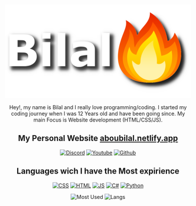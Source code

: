   <img src="https://github.com/MrBilal14/MrBilal14/blob/main/Bilal%20fire.png" alt="">
  
  <p align="center">Hey!, my name is Bilal and I really love programming/coding. I started my coding journey when I was 12 Years old and have been going since. My main Focus is Website       development (HTML/CSS/JS).</p>

   <h2 align="center">My Personal Website <a href="https://aboutbilal.netlify.app">aboubilal.netlify.app</a></h2>

   <p align="center">
       <a href="#"><img src="https://img.shields.io/badge/-Discord-blue?style=for-the-badge&logo=discord" alt="Discord"></a>
       <a href="#"><img src="https://img.shields.io/badge/-Youtube-critical?style=for-the-badge&logo=youtube" alt="Youtube"></a>
       <a href="#"><img src="https://img.shields.io/badge/-Github-lightgrey?style=for-the-badge&logo=github" alt="Github"></a>
    </p>

  <h2 align="center">Languages wich I have the Most expirience</h2>

   <p align="center">
        <a href="#"><img src="https://img.shields.io/badge/-CSS-blue?style=for-the-badge&logo=appveyor" alt="CSS"></a>
        <a href="#"><img src="https://img.shields.io/badge/-HTML-red?style=for-the-badge&logo=html" alt="HTML"></a>
        <a href="#"><img src="https://img.shields.io/badge/-JS-yellow?style=for-the-badge&logo=javascript" alt="JS"></a>
        <a href="#"><img src="https://img.shields.io/badge/-C%23-blue?style=for-the-badge&logo=C#" alt="C#"></a>
        <a href="#"><img src="https://img.shields.io/badge/-Python-important?style=for-the-badge&logo=python" alt="Python"></a>
    </p>
    
<p align="center">
     <img src="https://github-readme-stats.vercel.app/api?username=MrBilal14&hide=stars,issues&show_icons=true&theme=tokyonight" alt="Most Used">
     <img src="https://github-readme-stats.vercel.app/api/top-langs/?username=anuraghazra&layout=compact" alt="Langs"
</p>
